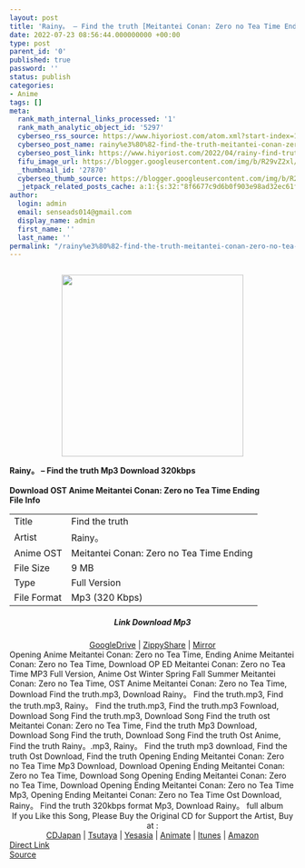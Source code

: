 ```yaml
---
layout: post
title: 'Rainy。 – Find the truth [Meitantei Conan: Zero no Tea Time Ending]'
date: 2022-07-23 08:56:44.000000000 +00:00
type: post
parent_id: '0'
published: true
password: ''
status: publish
categories:
- Anime
tags: []
meta:
  rank_math_internal_links_processed: '1'
  rank_math_analytic_object_id: '5297'
  cyberseo_rss_source: https://www.hiyoriost.com/atom.xml?start-index=1
  cyberseo_post_name: rainy%e3%80%82-find-the-truth-meitantei-conan-zero-no-tea-time-ending
  cyberseo_post_link: https://www.hiyoriost.com/2022/04/rainy-find-truth-meitantei-conan-zero.html
  fifu_image_url: https://blogger.googleusercontent.com/img/b/R29vZ2xl/AVvXsEiAdXyYPsXqPmWYwI-f7IM3FVGOXN7DdtXmY3tfDcHsyo3sWXMAI62ijkDmwwJpqdEf70XECQ7KGhmiUvWx4RKvi2x7jUgqYfp9stq_dsQmV8WEwtCbhAjMi7ywpkgnxEKgJoWtq8qQ6t3QxBgYI3xdBt98ZokQPUzSjapqVqOZCsL00Iq2eSRA2yJm/s320/cover%20%2869%29.jpg
  _thumbnail_id: '27870'
  cyberseo_thumb_source: https://blogger.googleusercontent.com/img/b/R29vZ2xl/AVvXsEiAdXyYPsXqPmWYwI-f7IM3FVGOXN7DdtXmY3tfDcHsyo3sWXMAI62ijkDmwwJpqdEf70XECQ7KGhmiUvWx4RKvi2x7jUgqYfp9stq_dsQmV8WEwtCbhAjMi7ywpkgnxEKgJoWtq8qQ6t3QxBgYI3xdBt98ZokQPUzSjapqVqOZCsL00Iq2eSRA2yJm/s320/cover%20%2869%29.jpg
  _jetpack_related_posts_cache: a:1:{s:32:"8f6677c9d6b0f903e98ad32ec61f8deb";a:2:{s:7:"expires";i:1658621001;s:7:"payload";a:3:{i:0;a:1:{s:2:"id";i:27867;}i:1;a:1:{s:2:"id";i:27909;}i:2;a:1:{s:2:"id";i:24738;}}}}
author:
  login: admin
  email: senseads014@gmail.com
  display_name: admin
  first_name: ''
  last_name: ''
permalink: "/rainy%e3%80%82-find-the-truth-meitantei-conan-zero-no-tea-time-ending/"
---
```

<div class="separator" style="clear: both;"><a href="https://blogger.googleusercontent.com/img/b/R29vZ2xl/AVvXsEiAdXyYPsXqPmWYwI-f7IM3FVGOXN7DdtXmY3tfDcHsyo3sWXMAI62ijkDmwwJpqdEf70XECQ7KGhmiUvWx4RKvi2x7jUgqYfp9stq_dsQmV8WEwtCbhAjMi7ywpkgnxEKgJoWtq8qQ6t3QxBgYI3xdBt98ZokQPUzSjapqVqOZCsL00Iq2eSRA2yJm/s1500/cover%20%2869%29.jpg" style="display: block; padding: 1em 0; text-align: center; "><img alt border="0" data-original-height="1500" data-original-width="1500" src="{{ site.baseurl }}/assets/2022/07/cover%20%2869%29.jpg" width="320" /></a></div>
<div class="judulpost">
<b>Rainy。 – Find the truth Mp3 Download 320kbps<br />
<br />
Download OST Anime Meitantei Conan: Zero no Tea Time Ending</b>
</div>
<div class="linkdownload"><b>File Info</b></div>
<div class="info2" id="Info">
<table>
<tbody>
<tr>
<td class="tablex">Title</td>
<td>Find the truth</td>
</tr>
<tr>
<td class="tablex">Artist</td>
<td>Rainy。</td>
</tr>
<tr>
<td class="tablex">Anime OST</td>
<td>Meitantei Conan: Zero no Tea Time Ending</td>
</tr>
<tr>
<td class="tablex">File Size</td>
<td>9 MB</td>
</tr>
<tr>
<td class="tablex">Type</td>
<td>Full Version</td>
</tr>
<tr>
<td class="tablex">File Format</td>
<td>Mp3 (320 Kbps)</td>
</tr>
</tbody>
</table>
</div>
<div style="text-align: center;">
<div class="smokeddl">
<div class="linkdownload">
<h5>Link Download Mp3</h5>
</div>
<div class="smokeurl">
<a href="https://drive.google.com/file/d/1VqY0OoKDQKEkTRZcSX8Rt6XGR7vXK79g/view?usp=drivesdk" rel="nofollow noopener" target="_blank">GoogleDrive</a> | <a href="https://www120.zippyshare.com/v/EcXJK9jQ/file.html" rel="nofollow noopener" target="_blank">ZippyShare</a> | <a href="https://mir.cr/CM1HD64T" rel="nofollow noopener" target="_blank">Mirror</a> </div>
</div>
</div>
<div class="keywordz">
<div class="tagser">Opening Anime Meitantei Conan: Zero no Tea Time, Ending Anime Meitantei Conan: Zero no Tea Time, Download OP ED Meitantei Conan: Zero no Tea Time MP3 Full Version, Anime Ost Winter Spring Fall Summer Meitantei Conan: Zero no Tea Time, OST Anime Meitantei Conan: Zero no Tea Time, Download Find the truth.mp3, Download Rainy。 Find the truth.mp3, Find the truth.mp3, Rainy。 Find the truth.mp3, Find the truth.mp3 Fownload, Download Song Find the truth.mp3, Download Song Find the truth ost Meitantei Conan: Zero no Tea Time, Find the truth Mp3 Download, Download Song Find the truth, Download Song Find the truth Ost Anime, Find the truth Rainy。.mp3, Rainy。 Find the truth mp3 download, Find the truth Ost Download, Find the truth Opening Ending Meitantei Conan: Zero no Tea Time Mp3 Download, Download Opening Ending Meitantei Conan: Zero no Tea Time, Download Song Opening Ending Meitantei Conan: Zero no Tea Time, Download Opening Ending Meitantei Conan: Zero no Tea Time Mp3, Opening Ending Meitantei Conan: Zero no Tea Time Ost Download, Rainy。 Find the truth 320kbps format Mp3, Download Rainy。 full album</div>
</div>
<div class="buycd" align="center">If you Like this Song, Please Buy the Original CD for Support the Artist, Buy at : <br /><a href="https://www.cdjapan.co.jp/" target="_blank" rel="noopener">CDJapan</a> | <a href="https://shop.tsutaya.co.jp/" target="_blank" rel="noopener">Tsutaya</a> | <a href="https://www.yesasia.com/" target="_blank" rel="noopener">Yesasia</a> | <a href="https://www.animate-onlineshop.jp/" target="_blank" rel="noopener">Animate</a> | <a href="https://www.apple.com/jp/itunes" target="_blank" rel="noopener">Itunes</a> | <a href="https://amazon.co.jp/" target="_blank" rel="noopener">Amazon</a>
</div>
<link rel="stylesheet" href="https://cdnjs.cloudflare.com/ajax/libs/font-awesome/4.7.0/css/font-awesome.min.css" />
<div class="divbtn"> <a href="https://handymansurrender.com/fihup8buzv?key=94550f7ce39444073321dde3b8782f97" class="btn"><i class="fa fa-download"></i> Direct Link</a> <br /><a href="https://www.hiyoriost.com/2022/04/rainy-find-truth-meitantei-conan-zero.html">Source</a> </div>
